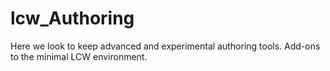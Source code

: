 # lcw_Authoring
Here we look to keep advanced and experimental authoring tools. Add-ons to the minimal LCW environment.

